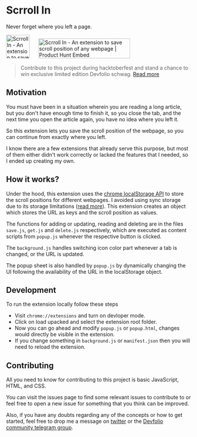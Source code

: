 # Scrroll In

Never forget where you left a page.

<p float="left">

<a href="https://chrome.google.com/webstore/detail/scrroll-in/cjgjbjogfodppempgdlppgefojbcmjom?hl=en&gl=IN" target="_blank">
<img src="https://developer.chrome.com/webstore/images/ChromeWebStore_Badge_v2_496x150.png" alt="Scrroll In - An extension to save scroll position of any webpage | Product Hunt Embed" style="height:64px;margin-right:20px;" height="64px" /></a>
<a href="https://www.producthunt.com/posts/scrroll-in?utm_source=badge-featured&utm_medium=badge&utm_souce=badge-scrroll-in" target="_blank"><img src="https://api.producthunt.com/widgets/embed-image/v1/featured.svg?post_id=169127&theme=light" alt="Scrroll In - An extension to save scroll position of any webpage | Product Hunt Embed" style="width: 250px; height: 54px;" width="250px" height="54px" /></a>

</p>

> Contribute to this project during hacktoberfest and stand a chance to win exclusive limited edition Devfolio schwag. [Read more](https://devfolio.co/blog/hacktoberfest-2019-devfolio/)

## Motivation

You must have been in a situation wherein you are reading a long article, but you don't have enough time to finish it, so you close the tab, and the next time you open the article again, you have no idea where you left it.

So this extension lets you save the scroll position of the webpage, so you can continue from exactly where you left.

I know there are a few extensions that already serve this purpose, but most of them either didn't work correctly or lacked the features that I needed, so I ended up creating my own.

## How it works?

Under the hood, this extension uses the [chrome localStorage API](https://developer.mozilla.org/en/DOM/Storage#localStorage) to store the scroll positions for different webpages. I avoided using sync storage due to its storage limitations ([read more](https://developer.chrome.com/apps/storage)). This extension creates an object which stores the URL as keys and the scroll position as values.

The functions for adding or updating, reading and deleting are in the files `save.js`, `get.js` and `delete.js` respectively, which are executed as content scripts from `popup.js` whenever the respective button is clicked.

The `background.js` handles switching icon color part whenever a tab is changed, or the URL is updated.

The popup sheet is also handled by `popup.js` by dynamically changing the UI following the availability of the URL in the localStorage object.

## Development

To run the extension locally follow these steps

- Visit `chrome://extensions` and turn on devloper mode.
- Click on load upacked and select the extension root folder.
- Now you can go ahead and modify `popup.js` or `popup.html`, changes would directly be visible in the extension.
- If you change something in `background.js` or `manifest.json` then you will need to reload the extension.

## Contributing

All you need to know for contributing to this project is basic JavaScript, HTML, and CSS.

You can visit the issues page to find some relevant issues to contribute to or feel free to open a new issue for something that you think can be improved.

Also, if you have any doubts regarding any of the concepts or how to get started, feel free to drop me a message on [twitter](https://twitter.com/psuranas) or the [Devfolio community telegram group](https://t.me/devfolio).
